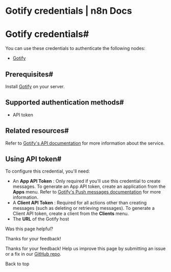 # Gotify credentials | n8n Docs

[ ](https://github.com/n8n-io/n8n-docs/edit/main/docs/integrations/builtin/credentials/gotify.md "Edit this page")

# Gotify credentials#

You can use these credentials to authenticate the following nodes:

  * [Gotify](../../app-nodes/n8n-nodes-base.gotify/)

## Prerequisites#

Install [Gotify](https://gotify.net/docs/install) on your server.

## Supported authentication methods#

  * API token

## Related resources#

Refer to [Gotify's API documentation](https://gotify.net/api-docs) for more information about the service.

## Using API token#

To configure this credential, you'll need:

  * An **App API Token** : Only required if you'll use this credential to create messages. To generate an App API token, create an application from the **Apps** menu. Refer to [Gotify's Push messages documentation](https://gotify.net/docs/pushmsg) for more information.
  * A **Client API Token** : Required for all actions other than creating messages (such as deleting or retrieving messages). To generate a Client API token, create a client from the **Clients** menu.
  * The **URL** of the Gotify host

Was this page helpful? 

Thanks for your feedback! 

Thanks for your feedback! Help us improve this page by submitting an issue or a fix in our [GitHub repo](https://github.com/n8n-io/n8n-docs). 

Back to top